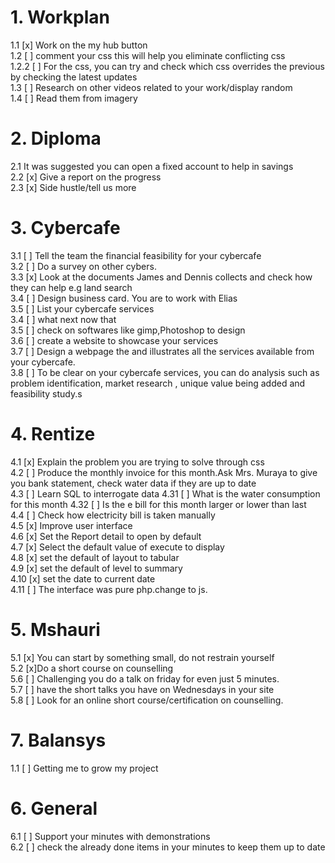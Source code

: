 # 1. Workplan

1.1 [x] Work on the my hub button  
1.2 [ ] comment your css this will help you eliminate conflicting css  
1.2.2 [ ] For the css, you can try and check which css overrides the previous by checking the latest updates  
1.3 [ ] Research on other videos related to your work/display random  
1.4 [ ] Read them from imagery

# 2. Diploma

2.1 It was suggested you can open a fixed account to help in savings  
2.2 [x] Give a report on the progress  
2.3 [x] Side hustle/tell us more

# 3. Cybercafe

3.1 [ ] Tell the team the financial feasibility for your cybercafe  
3.2 [ ] Do a survey on other cybers.  
3.3 [x] Look at the documents James and Dennis collects and check how they can help e.g land search  
3.4 [ ] Design business card. You are to work with Elias  
3.5 [ ] List your cybercafe services  
3.4 [ ] what next now that  
3.5 [ ] check on softwares like gimp,Photoshop to design  
3.6 [ ] create a website to showcase your services  
3.7 [ ] Design a webpage the and illustrates all the services available from your cybercafe.  
3.8 [ ] To be clear on your cybercafe services, you can do analysis such as problem identification, market research , unique value being added and feasibility study.s

# 4. Rentize

4.1 [x] Explain the problem you are trying to solve through css  
4.2 [ ] Produce the monthly invoice for this month.Ask Mrs. Muraya to give you bank statement, check water data if they are up to date  
4.3 [ ] Learn SQL to interrogate data
4.31 [ ] What is the water consumption for this month
4.32 [ ] Is the e bill for this month larger or lower than last  
4.4 [ ] Check how electricity bill is taken manually  
4.5 [x] Improve user interface  
4.6 [x] Set the Report detail to open by default  
4.7 [x] Select the default value of execute to display  
4.8 [x] set the default of layout to tabular  
4.9 [x] set the default of level to summary  
4.10 [x] set the date to current date  
4.11 [ ] The interface was pure php.change to js.

# 5. Mshauri

5.1 [x] You can start by something small, do not restrain yourself  
5.2 [x]Do a short course on counselling  
5.6 [ ] Challenging you do a talk on friday for even just 5 minutes.  
5.7 [ ] have the short talks you have on Wednesdays in your site  
5.8 [ ] Look for an online short course/certification on counselling.

# 7. Balansys

1.1 [ ] Getting me to grow my project

# 6. General

6.1 [ ] Support your minutes with demonstrations  
6.2 [ ] check the already done items in your minutes to keep them up to date
